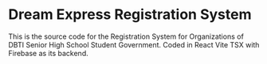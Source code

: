 # Dream Express Registration System
This is the source code for the Registration System for Organizations of DBTI Senior High School Student Government. Coded in React Vite TSX with Firebase as its backend.
